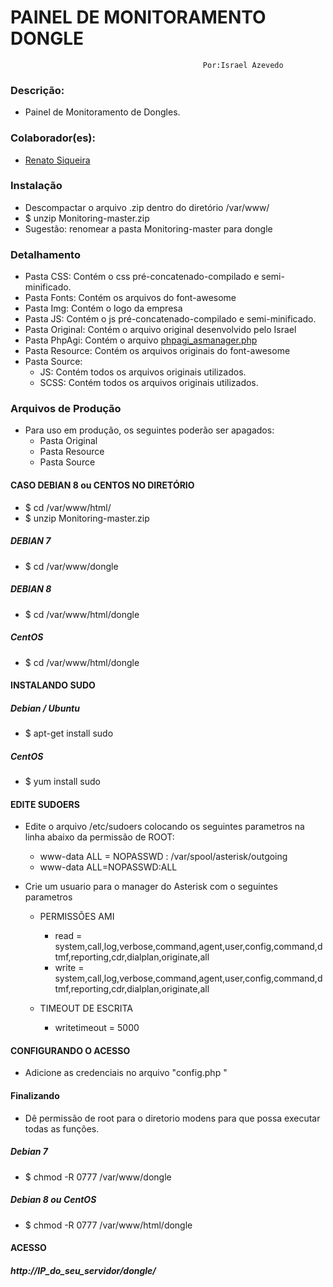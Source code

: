 
#                PAINEL DE MONITORAMENTO DONGLE                     #
                                               Por:Israel Azevedo  


### Descrição: ###
- Painel de Monitoramento de Dongles.

### Colaborador(es): ###
- [Renato Siqueira](https://github.com/RenatoSiqueira)

### Instalação ###
- Descompactar o arquivo .zip dentro do diretório /var/www/ 
- $ unzip Monitoring-master.zip
- Sugestão: renomear a pasta Monitoring-master para dongle

### Detalhamento ###
- Pasta CSS: Contém o css pré-concatenado-compilado e semi-minificado.
- Pasta Fonts: Contém os arquivos do font-awesome
- Pasta Img: Contém o logo da empresa
- Pasta JS: Contém o js pré-concatenado-compilado e semi-minificado.
- Pasta Original: Contém o arquivo original desenvolvido pelo Israel
- Pasta PhpAgi: Contém o arquivo [phpagi_asmanager.php](http://phpagi.sourceforge.net)
- Pasta Resource: Contém os arquivos originais do font-awesome
- Pasta Source: 
  - JS: Contém todos os arquivos originais utilizados.
  - SCSS: Contém todos os arquivos originais utilizados.

### Arquivos de Produção ###
- Para uso em produção, os seguintes poderão ser apagados:
  - Pasta Original
  - Pasta Resource
  - Pasta Source

#### CASO DEBIAN 8 ou CENTOS NO DIRETÓRIO #####
- $ cd /var/www/html/
- $ unzip Monitoring-master.zip

##### DEBIAN 7 
- $ cd /var/www/dongle

##### DEBIAN 8
- $ cd /var/www/html/dongle

##### CentOS
- $ cd /var/www/html/dongle

#### INSTALANDO SUDO ####
##### Debian / Ubuntu
- $ apt-get install sudo

##### CentOS
- $ yum install sudo

#### EDITE SUDOERS ####
- Edite o arquivo /etc/sudoers colocando os seguintes parametros na linha abaixo da permissão de ROOT:
  - www-data ALL = NOPASSWD : /var/spool/asterisk/outgoing
  - www-data ALL=NOPASSWD:ALL

- Crie um usuario para o manager do Asterisk com o seguintes parametros
  - PERMISSÕES AMI
    - read = system,call,log,verbose,command,agent,user,config,command,dtmf,reporting,cdr,dialplan,originate,all
    - write = system,call,log,verbose,command,agent,user,config,command,dtmf,reporting,cdr,dialplan,originate,all

  - TIMEOUT DE ESCRITA
    - writetimeout = 5000

#### CONFIGURANDO O ACESSO ####
- Adicione as credenciais no arquivo "config.php "

#### Finalizando ####
- Dê permissão de root para o diretorio modens para que possa executar todas as funções.

##### Debian 7
- $ chmod -R 0777 /var/www/dongle

##### Debian 8 ou CentOS
- $ chmod -R 0777 /var/www/html/dongle

#### ACESSO ####
##### http://IP_do_seu_servidor/dongle/
